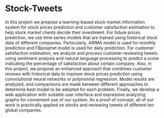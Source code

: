 # Stock-Tweets
In this project we propose a learning-based stock market information system for stock prices prediction and customer satisfaction estimation to help stock market clients decide their investment. For future prices prediction, we use time series models that are trained using historical stock data of different companies. Particularly, ARIMA model is used for monthly prediction and FBprophet model is used for daily prediction. For customer satisfaction estimation, we analyze and process customer reviewing tweets using sentiment analysis and natural language processing to predict a score indicating the percentage of satisfaction about certain company. Also, in this project, we propose an enhanced approach that combines customer reviews with historical data to improve stock prices prediction using convolutional neural networks or polynomial regression. Model results are analyzed, and comparisons are made between different approaches to determine best model to be adopted for each problem. Finally, we develop a web application with suitable user interface and expressive analyzing graphs for convenient use of our system. As a proof of concept, all of our work is practically applied on stocks and reviewing tweets of different ten global companies.
